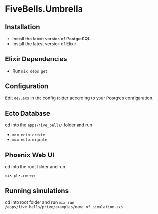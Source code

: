 # FiveBells.Umbrella

## Installation

* Install the latest version of PostgreSQL
* Install the latest version of Elixir

## Elixir Dependencies

* Run `mix deps.get`

## Configuration

Edit `dev.exs` in the config folder according to your Postgres configuration.

## Ecto Database

cd into the `apps/five_bells/` folder and run 

* `mix ecto.create`
* `mix ecto.migrate`

## Phoenix Web UI

cd into the root folder and run

`mix phx.server`

## Running simulations

cd into root folder and run `mix run /apps/five_bells/prive/examples/name_of_simulation.exs`
